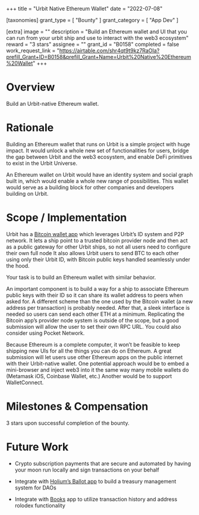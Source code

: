 +++
title = "Urbit Native Ethereum Wallet"
date = "2022-07-08"

[taxonomies]
grant_type = [ "Bounty" ]
grant_category = [ "App Dev" ]

[extra]
image = ""
description = "Build an Ethereum wallet and UI that you can run from your urbit ship and use to interact with the web3 ecosystem"
reward = "3 stars"
assignee = ""
grant_id = "B0158"
completed = false
work_request_link = "https://airtable.com/shr4qt9t9kz7RaOIa?prefill_Grant+ID=B0158&prefill_Grant+Name=Urbit%20Native%20Ethereum%20Wallet"
+++
# Overview

Build an Urbit-native Ethereum wallet.

# Rationale 

Building an Ethereum wallet that runs on Urbit is a simple project with huge impact. It would unlock a whole new set of functionalities for users, bridge the gap between Urbit and the web3 ecosystem, and enable DeFi primitives to exist in the Urbit Universe. 

An Ethereum wallet on Urbit would have an identity system and social graph built in, which would enable a whole new range of possibilities. This wallet would serve as a building block for other companies and developers building on Urbit. 
 
# Scope / Implementation

Urbit has a [Bitcoin wallet app](https://github.com/timlucmiptev/btc-agents) which leverages Urbit’s ID system and P2P network. It lets a ship point to a trusted bitcoin provider node and then act as a public gateway for other Urbit ships, so not all users need to configure their own full node It also allows Urbit users to send BTC to each other using only their Urbit ID, with Bitcoin public keys handled seamlessly under the hood.

Your task is to build an Ethereum wallet with similar behavior.

An important component is to build a way for a ship to associate Ethereum public keys with their ID so it can share its wallet address to peers when asked for. A different scheme than the one used by the Bitcoin wallet (a new address per transaction) is probably needed. After that, a sleek interface is needed so users can send each other ETH at a minimum. Replicating the Bitcoin app’s provider node system is outside of the scope, but a good submission will allow the user to set their own RPC URL. You could also consider using Pocket Network.

Because Ethereum is a complete computer, it won’t be feasible to keep shipping new UIs for all the things you can do on Ethereum. A great submission will let users use other Ethereum apps on the public internet with their Urbit-native wallet. One potential approach would be to embed a mini-browser and inject web3 into it the same way many mobile wallets do (Metamask iOS, Coinbase Wallet, etc.) Another would be to support WalletConnect.

# Milestones & Compensation

3 stars upon successful completion of the bounty.

# Future Work 

- Crypto subscription payments that are secure and automated by having your moon run locally and sign transactions on your behalf

- Integrate with [Holium’s Ballot app](https://urbit.org/applications/~lomder-librun/ballot) to build a treasury management system for DAOs

- Integrate with [Books](https://urbit.org/grants/books) app to utilize transaction history and address rolodex functionality 
